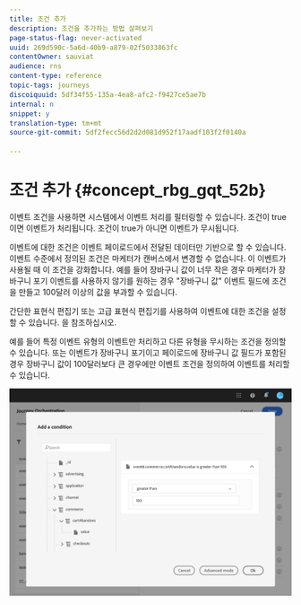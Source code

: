 ```yaml
---
title: 조건 추가
description: 조건을 추가하는 방법 살펴보기
page-status-flag: never-activated
uuid: 269d590c-5a6d-40b9-a879-02f5033863fc
contentOwner: sauviat
audience: rns
content-type: reference
topic-tags: journeys
discoiquuid: 5df34f55-135a-4ea8-afc2-f9427ce5ae7b
internal: n
snippet: y
translation-type: tm+mt
source-git-commit: 5df2fecc56d2d2d081d952f17aadf103f2f0140a

---
```




# 조건 추가 {#concept_rbg_gqt_52b}

이벤트 조건을 사용하면 시스템에서 이벤트 처리를 필터링할 수 있습니다. 조건이 true이면 이벤트가 처리됩니다. 조건이 true가 아니면 이벤트가 무시됩니다.

이벤트에 대한 조건은 이벤트 페이로드에서 전달된 데이터만 기반으로 할 수 있습니다. 이벤트 수준에서 정의된 조건은 마케터가 캔버스에서 변경할 수 없습니다. 이 이벤트가 사용될 때 이 조건을 강화합니다. 예를 들어 장바구니 값이 너무 작은 경우 마케터가 장바구니 포기 이벤트를 사용하지 않기를 원하는 경우 &quot;장바구니 값&quot; 이벤트 필드에 조건을 만들고 100달러 이상의 값을 부과할 수 있습니다.

간단한 표현식 편집기 또는 고급 표현식 편집기를 사용하여 이벤트에 대한 조건을 설정할 수 있습니다. 을 [](../expression/expressionadvanced.md)참조하십시오.

예를 들어 특정 이벤트 유형의 이벤트만 처리하고 다른 유형을 무시하는 조건을 정의할 수 있습니다. 또는 이벤트가 장바구니 포기이고 페이로드에 장바구니 값 필드가 포함된 경우 장바구니 값이 100달러보다 큰 경우에만 이벤트 조건을 정의하여 이벤트를 처리할 수 있습니다.

![](../assets/journey78.png)
